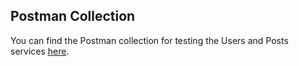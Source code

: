 ## Postman Collection

You can find the Postman collection for testing the Users and Posts services [here](https://github.com/SantiagoCz/Spring-Microservices-Architecture/blob/master/Users%20and%20Posts.postman_collection.json).
